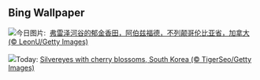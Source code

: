 ## Bing Wallpaper
![](https://www.bing.com/th?id=OHR.TulipAbbotsford_ZH-CN1401627293_UHD.jpg&w=1000)今日图片: &nbsp;[弗雷泽河谷的郁金香田，阿伯兹福德，不列颠哥伦比亚省，加拿大 (© LeonU/Getty Images)](https://www.bing.com/th?id=OHR.TulipAbbotsford_ZH-CN1401627293_UHD.jpg)
<br><br/>
![](https://www.bing.com/th?id=OHR.WhiteEyes_EN-US2249866810_UHD.jpg&w=1000)Today: [Silvereyes with cherry blossoms, South Korea (© TigerSeo/Getty Images)](https://www.bing.com/th?id=OHR.WhiteEyes_EN-US2249866810_UHD.jpg)
<br><br/>
